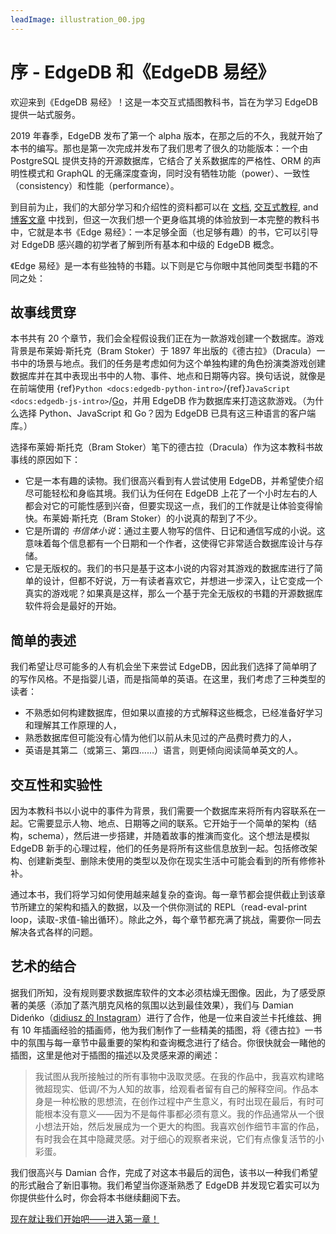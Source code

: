 ```yaml
---
leadImage: illustration_00.jpg
---
```


# 序 - EdgeDB 和《EdgeDB 易经》

欢迎来到《EdgeDB 易经》！这是一本交互式插图教科书，旨在为学习 EdgeDB 提供一站式服务。

2019 年春季，EdgeDB 发布了第一个 alpha 版本，在那之后的不久，我就开始了本书的编写。那也是第一次完成并发布了我们思考了很久的功能版本：一个由 PostgreSQL 提供支持的开源数据库，它结合了关系数据库的严格性、ORM 的声明性模式和 GraphQL 的无痛深度查询，同时没有牺牲功能（power）、一致性（consistency）和性能（performance）。

到目前为止，我们的大部分学习和介绍性的资料都可以在 [文档](https://www.edgedb.com/docs/), [交互式教程](https://edgedb.com/tutorial), and [博客文章](https://www.edgedb.com/blog/we-can-do-better-than-sql) 中找到，但这一次我们想一个更身临其境的体验放到一本完整的教科书中，它就是本书《Edge 易经》：一本足够全面（也足够有趣）的书，它可以引导对 EdgeDB 感兴趣的初学者了解到所有基本和中级的 EdgeDB 概念。

《Edge 易经》是一本有些独特的书籍。以下则是它与你眼中其他同类型书籍的不同之处：

## 故事线贯穿

本书共有 20 个章节，我们会全程假设我们正在为一款游戏创建一个数据库。游戏背景是布莱姆·斯托克（Bram Stoker）于 1897 年出版的《德古拉》（Dracula）一书中的场景与地点。我们的任务是考虑如何为这个单独构建的角色扮演类游戏创建数据库并在其中表现出书中的人物、事件、地点和日期等内容。换句话说，就像是在前端使用 {ref}`Python <docs:edgedb-python-intro>`/{ref}`JavaScript <docs:edgedb-js-intro>`/[Go](https://github.com/edgedb/edgedb-go)，并用 EdgeDB 作为数据库来打造这款游戏。（为什么选择 Python、JavaScript 和 Go？因为 EdgeDB 已具有这三种语言的客户端库。）

选择布莱姆·斯托克（Bram Stoker）笔下的德古拉（Dracula）作为这本教科书故事线的原因如下：

* 它是一本有趣的读物。我们很高兴看到有人尝试使用 EdgeDB，并希望使介绍尽可能轻松和身临其境。我们认为任何在 EdgeDB 上花了一个小时左右的人都会对它的可能性感到兴奋，但要实现这一点，我们的工作就是让体验变得愉快。布莱姆·斯托克（Bram Stoker）的小说真的帮到了不少。
* 它是所谓的 _书信体小说_：通过主要人物写的信件、日记和通信写成的小说。这意味着每个信息都有一个日期和一个作者，这使得它非常适合数据库设计与存储。
* 它是无版权的。我们的书只是基于这本小说的内容对其游戏的数据库进行了简单的设计，但都不好说，万一有读者喜欢它，并想进一步深入，让它变成一个真实的游戏呢？如果真是这样，那么一个基于完全无版权的书籍的开源数据库软件将会是最好的开始。

## 简单的表述

我们希望让尽可能多的人有机会坐下来尝试 EdgeDB，因此我们选择了简单明了的写作风格。不是指婴儿语，而是指简单的英语。在这里，我们考虑了三种类型的读者：

* 不熟悉如何构建数据库，但如果以直接的方式解释这些概念，已经准备好学习和理解其工作原理的人，
* 熟悉数据库但可能没有心情为他们以前从未见过的产品费时费力的人，
* 英语是其第二（或第三、第四……）语言，则更倾向阅读简单英文的人。

## 交互性和实验性

因为本教科书以小说中的事件为背景，我们需要一个数据库来将所有内容联系在一起。它需要显示人物、地点、日期等之间的联系。它开始于一个简单的架构（结构，schema），然后进一步搭建，并随着故事的推演而变化。这个想法是模拟 EdgeDB 新手的心理过程，他们的任务是将所有这些信息放到一起。包括修改架构、创建新类型、删除未使用的类型以及你在现实生活中可能会看到的所有修修补补。

通过本书，我们将学习如何使用越来越复杂的查询。每一章节都会提供截止到该章节所建立的架构和插入的数据，以及一个供你测试的 REPL（read-eval-print loop，读取-求值-输出循环）。除此之外，每个章节都充满了挑战，需要你一同去解决各式各样的问题。

## 艺术的结合

据我们所知，没有规则要求数据库软件的文本必须枯燥无图像。因此，为了感受原著的美感（添加了蒸汽朋克风格的氛围以达到最佳效果），我们与 Damian Dideńko（[didiusz 的 Instagram](https://www.instagram.com/didiusz/)）进行了合作，他是一位来自波兰卡托维兹、拥有 10 年插画经验的插画师，他为我们制作了一些精美的插图，将《德古拉》一书中的氛围与每一章节中最重要的架构和查询概念进行了结合。你很快就会一睹他的插图，这里是他对于插图的描述以及灵感来源的阐述：

> 我试图从我所接触过的所有事物中汲取灵感。在我的作品中，我喜欢构建略微超现实、低调/不为人知的故事，给观看者留有自己的解释空间。作品本身是一种松散的思想流，在创作过程中产生意义，有时出现在最后，有时可能根本没有意义——因为不是每件事都必须有意义。我的作品通常从一个很小想法开始，然后发展成为一个更大的构图。我喜欢创作细节丰富的作品，有时我会在其中隐藏灵感。对于细心的观察者来说，它们有点像复活节的小彩蛋。

我们很高兴与 Damian 合作，完成了对这本书最后的润色，该书以一种我们希望的形式融合了新旧事物。我们希望当你逐渐熟悉了 EdgeDB 并发现它着实可以为你提供些什么时，你会将本书继续翻阅下去。

[现在就让我们开始吧——进入第一章！](../chapter1/index.md)
